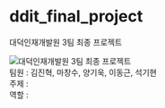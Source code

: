 # ddit_final_project
대덕인재개발원 3팀 최종 프로젝트

![대덕인재개발원 3팀 최종 프로젝트](https://user-images.githubusercontent.com/88367503/145524140-31f9544c-b792-4bed-b2ca-c21f6b218406.jpg)<br/>
팀원 : 김진혁, 마창수, 양기욱, 이동근, 석기현<br/>
주제 :<br/>
역할 :<br/>

